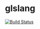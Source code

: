 # glslang

[![Build Status](https://travis-ci.org/UnitedRPMs/glslang.svg?branch=master)](https://travis-ci.org/UnitedRPMs/glslang)
